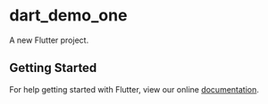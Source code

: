 # dart_demo_one

A new Flutter project.

## Getting Started

For help getting started with Flutter, view our online
[documentation](https://flutter.io/).
